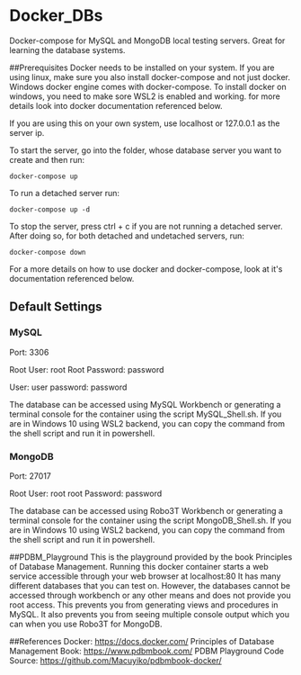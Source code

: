 # Docker_DBs
Docker-compose for MySQL and MongoDB local testing servers. Great for learning the database systems.

##Prerequisites
Docker needs to be installed on your system. If you are using linux, make sure you also install docker-compose and not just docker. Windows docker engine comes with docker-compose. To install docker on windows, you need to make sore WSL2 is enabled and working. for more details look into docker documentation referenced below.

If you are using this on your own system, use localhost or 127.0.0.1 as the server ip.

To start the server, go into the folder, whose database server you want to create and then run:

```console
docker-compose up
```

To run a detached server run:

```console
docker-compose up -d
```

To stop the server, press ctrl + c if you are not running a detached server.
After doing so, for both detached and undetached servers, run:

```console
docker-compose down
```

For a more details on how to use docker and docker-compose, look at it's documentation referenced below.

## Default Settings
### MySQL
Port: 3306

Root User: root
Root Password: password

User: user
password: password

The database can be accessed using MySQL Workbench or generating a terminal console for the container using the script MySQL_Shell.sh. If you are in Windows 10 using WSL2 backend, you can copy the command from the shell script and run it in powershell.

### MongoDB
Port: 27017

Root User: root
root Password: password

The database can be accessed using Robo3T Workbench or generating a terminal console for the container using the script MongoDB_Shell.sh. If you are in Windows 10 using WSL2 backend, you can copy the command from the shell script and run it in powershell.

##PDBM_Playground
This is the playground provided by the book Principles of Database Management. Running this docker container starts a web service accessible through your web browser at localhost:80
It has many different databases that you can test on. However, the databases cannot be accessed through workbench or any other means and does not provide you root access. This prevents you from generating views and procedures in MySQL. It also prevents you from seeing multiple console output which you can when you use Robo3T for MongoDB.

##References
Docker: https://docs.docker.com/
Principles of Database Management Book: https://www.pdbmbook.com/
PDBM Playground Code Source: https://github.com/Macuyiko/pdbmbook-docker/
